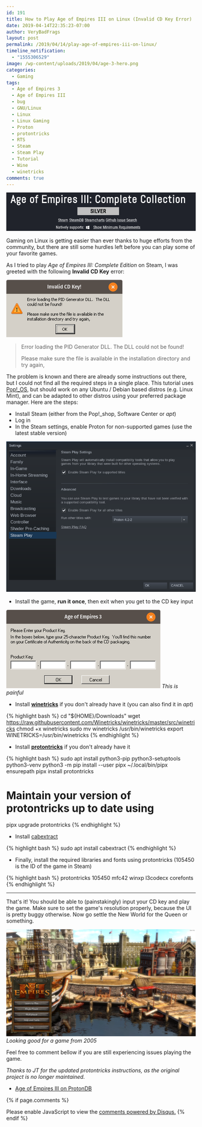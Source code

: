 ```yaml
---
id: 191
title: How to Play Age of Empires III on Linux (Invalid CD Key Error)
date: 2019-04-14T22:35:23-07:00
author: VeryBadFrags
layout: post
permalink: /2019/04/14/play-age-of-empires-iii-on-linux/
timeline_notification:
  - "1555306529"
image: /wp-content/uploads/2019/04/age-3-hero.png
categories:
  - Gaming
tags:
  - Age of Empires 3
  - Age of Empires III
  - bug
  - GNU/Linux
  - Linux
  - Linux Gaming
  - Proton
  - protontricks
  - RTS
  - Steam
  - Steam Play
  - Tutorial
  - Wine
  - winetricks
comments: true
---
```

![Age of Empires III](/wp-content/uploads/2019/04/age-3-hero.png)

Gaming on Linux is getting easier than ever thanks to huge efforts from the community, but there are still some hurdles left before you can play some of your favorite games.

As I tried to play *Age of Empires III: Complete Edition* on Steam, I was greeted with the following **Invalid CD Key** error:

![PID Generator DLL](/wp-content/uploads/2019/04/invalid_key.png)
> Error loading the PID Generator DLL. The DLL could not be found!
>
> Please make sure the file is available in the installation directory and try again,

<!-- wp:more -->
<!--more-->
<!-- /wp:more -->

The problem is known and there are already some instructions out there, but I could not find all the required steps in a single place. This tutorial uses [Pop!_OS](https://system76.com/pop), but should work on any Ubuntu / Debian based distros (e.g. Linux Mint), and can be adapted to other distros using your preferred package manager. Here are the steps:

* Install Steam (either from the Pop!_shop, Software Center or *apt*)
* Log in
* In the Steam settings, enable Proton for non-supported games (use the latest stable version)

![Image](/wp-content/uploads/2019/04/steam-proton-settings.png)

* Install the game, **run it once**, then exit when you get to the CD key input

![Enter your Product Key](/wp-content/uploads/2019/04/key-input.png)
*This is painful*

* Install **[winetricks](https://github.com/Winetricks/winetricks)** if you don't already have it (you can also find it in *apt*)

{% highlight bash %}
cd "${HOME}/Downloads"
wget https://raw.githubusercontent.com/Winetricks/winetricks/master/src/winetricks
chmod +x winetricks
sudo mv winetricks /usr/bin/winetricks
export WINETRICKS=/usr/bin/winetricks
{% endhighlight %}

* Install **[protontricks](https://github.com/Matoking/protontricks)** if you don't already have it

{% highlight bash %}
sudo apt install python3-pip python3-setuptools python3-venv
python3 -m pip install --user pipx
~/.local/bin/pipx ensurepath
pipx install protontricks

# Maintain your version of protontricks up to date using
pipx upgrade protontricks
{% endhighlight %}

* Install [cabextract](https://packages.ubuntu.com/search?keywords=cabextract)

{% highlight bash %}
sudo apt install cabextract
{% endhighlight %}

* Finally, install the required libraries and fonts using protontricks (105450 is the ID of the game in Steam)

{% highlight bash %}
protontricks 105450 mfc42 winxp l3codecx corefonts
{% endhighlight %}

---

That's it! You should be able to (painstakingly) input your CD key and play the game. Make sure to set the game's resolution properly, because the UI is pretty buggy otherwise. Now go settle the New World for the Queen or something.

![Game Screenshot](/wp-content/uploads/2019/04/age-3-game-screenshot.png)
*Looking good for a game from 2005*

Feel free to comment bellow if you are still experiencing issues playing the game.

*Thanks to JT for the updated protontricks instructions, as the original project is no longer maintained.*

* [Age of Empires III on ProtonDB](https://www.protondb.com/app/105450)

{% if page.comments %}
<div id="disqus_thread"></div>
<script>
    var disqus_config = function () {
        this.page.url = '{{ page.url | absolute_url }}';
        this.page.identifier = '{{ page.id}}';
    };

    (function() {  // REQUIRED CONFIGURATION VARIABLE: EDIT THE SHORTNAME BELOW
        var d = document, s = d.createElement('script');
        
        s.src = 'https://verybadfrags.disqus.com/embed.js';
        
        s.setAttribute('data-timestamp', +new Date());
        (d.head || d.body).appendChild(s);
    })();
</script>
<noscript>Please enable JavaScript to view the <a href="https://disqus.com/?ref_noscript" rel="nofollow">comments powered by Disqus.</a></noscript>
{% endif %}
